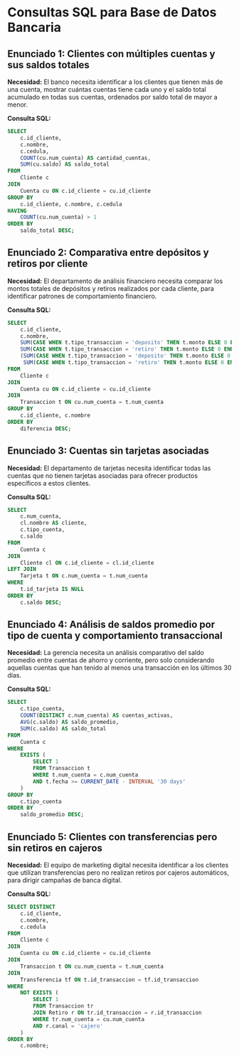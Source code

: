 # Consultas SQL para Base de Datos Bancaria

## Enunciado 1: Clientes con múltiples cuentas y sus saldos totales

**Necesidad:** El banco necesita identificar a los clientes que tienen más de una cuenta, mostrar cuántas cuentas tiene cada uno y el saldo total acumulado en todas sus cuentas, ordenados por saldo total de mayor a menor.

**Consulta SQL:**
```sql
SELECT 
    c.id_cliente,
    c.nombre,
    c.cedula,
    COUNT(cu.num_cuenta) AS cantidad_cuentas,
    SUM(cu.saldo) AS saldo_total
FROM 
    Cliente c
JOIN 
    Cuenta cu ON c.id_cliente = cu.id_cliente
GROUP BY 
    c.id_cliente, c.nombre, c.cedula
HAVING 
    COUNT(cu.num_cuenta) > 1
ORDER BY 
    saldo_total DESC;
```

## Enunciado 2: Comparativa entre depósitos y retiros por cliente

**Necesidad:** El departamento de análisis financiero necesita comparar los montos totales de depósitos y retiros realizados por cada cliente, para identificar patrones de comportamiento financiero.

**Consulta SQL:**
```sql
SELECT 
    c.id_cliente,
    c.nombre,
    SUM(CASE WHEN t.tipo_transaccion = 'deposito' THEN t.monto ELSE 0 END) AS total_depositos,
    SUM(CASE WHEN t.tipo_transaccion = 'retiro' THEN t.monto ELSE 0 END) AS total_retiros,
    (SUM(CASE WHEN t.tipo_transaccion = 'deposito' THEN t.monto ELSE 0 END) - 
     SUM(CASE WHEN t.tipo_transaccion = 'retiro' THEN t.monto ELSE 0 END)) AS diferencia
FROM 
    Cliente c
JOIN 
    Cuenta cu ON c.id_cliente = cu.id_cliente
JOIN 
    Transaccion t ON cu.num_cuenta = t.num_cuenta
GROUP BY 
    c.id_cliente, c.nombre
ORDER BY 
    diferencia DESC;
```

## Enunciado 3: Cuentas sin tarjetas asociadas

**Necesidad:** El departamento de tarjetas necesita identificar todas las cuentas que no tienen tarjetas asociadas para ofrecer productos específicos a estos clientes.

**Consulta SQL:**
```sql
SELECT 
    c.num_cuenta,
    cl.nombre AS cliente,
    c.tipo_cuenta,
    c.saldo
FROM 
    Cuenta c
JOIN 
    Cliente cl ON c.id_cliente = cl.id_cliente
LEFT JOIN 
    Tarjeta t ON c.num_cuenta = t.num_cuenta
WHERE 
    t.id_tarjeta IS NULL
ORDER BY 
    c.saldo DESC;
```

## Enunciado 4: Análisis de saldos promedio por tipo de cuenta y comportamiento transaccional

**Necesidad:** La gerencia necesita un análisis comparativo del saldo promedio entre cuentas de ahorro y corriente, pero solo considerando aquellas cuentas que han tenido al menos una transacción en los últimos 30 días.

**Consulta SQL:**
```sql
SELECT 
    c.tipo_cuenta,
    COUNT(DISTINCT c.num_cuenta) AS cuentas_activas,
    AVG(c.saldo) AS saldo_promedio,
    SUM(c.saldo) AS saldo_total
FROM 
    Cuenta c
WHERE 
    EXISTS (
        SELECT 1 
        FROM Transaccion t 
        WHERE t.num_cuenta = c.num_cuenta 
        AND t.fecha >= CURRENT_DATE - INTERVAL '30 days'
    )
GROUP BY 
    c.tipo_cuenta
ORDER BY 
    saldo_promedio DESC;
```

## Enunciado 5: Clientes con transferencias pero sin retiros en cajeros

**Necesidad:** El equipo de marketing digital necesita identificar a los clientes que utilizan transferencias pero no realizan retiros por cajeros automáticos, para dirigir campañas de banca digital.

**Consulta SQL:**
```sql
SELECT DISTINCT
    c.id_cliente,
    c.nombre,
    c.cedula
FROM 
    Cliente c
JOIN 
    Cuenta cu ON c.id_cliente = cu.id_cliente
JOIN 
    Transaccion t ON cu.num_cuenta = t.num_cuenta
JOIN 
    Transferencia tf ON t.id_transaccion = tf.id_transaccion
WHERE 
    NOT EXISTS (
        SELECT 1 
        FROM Transaccion tr
        JOIN Retiro r ON tr.id_transaccion = r.id_transaccion
        WHERE tr.num_cuenta = cu.num_cuenta
        AND r.canal = 'cajero'
    )
ORDER BY 
    c.nombre;
```
